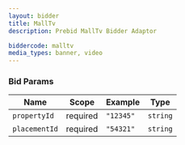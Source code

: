```yaml
---
layout: bidder
title: MallTv
description: Prebid MallTv Bidder Adaptor

biddercode: malltv
media_types: banner, video
---
```



### Bid Params

| Name          | Scope    | Example            | Type      |
|---------------|----------|--------------------|-----------|
| `propertyId`  | required | `"12345"`          | `string`  |
| `placementId` | required | `"54321"`          | `string`  |